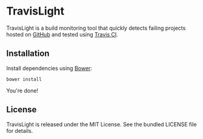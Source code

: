 TravisLight
===========

TravisLight is a build monitoring tool that quickly detects failing projects
hosted on [GitHub](http://github.com) and tested using [Travis
CI](https://travis-ci.org/).

Installation
------------

Install dependencies using [Bower](http://twitter.github.com/bower/):

    bower install

You're done!


License
-------

TravisLight is released under the MIT License. See the bundled LICENSE file
for details.
